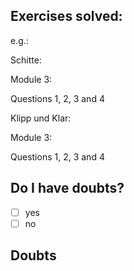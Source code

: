 ## Exercises solved:
e.g.: 

Schitte: 

Module 3:

Questions 1, 2, 3 and 4

Klipp und Klar: 

Module 3:

Questions 1, 2, 3 and 4

## Do I have doubts?
- [ ] yes
- [ ] no

## Doubts